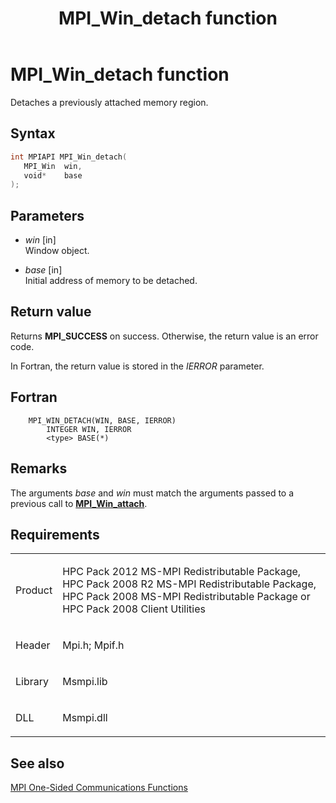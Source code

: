 ﻿---
title: MPI_Win_detach function
TOCTitle: MPI_Win_detach function
mtps_version: v=VS.85
f1_keywords:
- MPI_WIN_DETACH
- mpif/MPI_Win_detach
- mpi/MPI_WIN_DETACH
dev_langs:
- C++
- C
---

# MPI\_Win\_detach function

Detaches a previously attached memory region.

## Syntax

``` c++
int MPIAPI MPI_Win_detach(
   MPI_Win  win,
   void*    base
);
```

## Parameters

  - *win* \[in\]  
    Window object.

  - *base* \[in\]  
    Initial address of memory to be detached.

## Return value

Returns **MPI\_SUCCESS** on success. Otherwise, the return value is an error code.

In Fortran, the return value is stored in the *IERROR* parameter.

## Fortran

``` FORTRAN
    MPI_WIN_DETACH(WIN, BASE, IERROR)
        INTEGER WIN, IERROR
        <type> BASE(*)
```

## Remarks

The arguments *base* and *win* must match the arguments passed to a previous call to [**MPI\_Win\_attach**](mpi-win-attach-function.md).

## Requirements

<table>
<colgroup>
<col/>
<col/>
</colgroup>
<tbody>
<tr class="odd">
<td><p>Product</p></td>
<td><p>HPC Pack 2012 MS-MPI Redistributable Package, HPC Pack 2008 R2 MS-MPI Redistributable Package, HPC Pack 2008 MS-MPI Redistributable Package or HPC Pack 2008 Client Utilities</p></td>
</tr>
<tr class="even">
<td><p>Header</p></td>
<td>Mpi.h;
Mpif.h</td>
</tr>
<tr class="odd">
<td><p>Library</p></td>
<td>Msmpi.lib</td>
</tr>
<tr class="even">
<td><p>DLL</p></td>
<td>Msmpi.dll</td>
</tr>
</tbody>
</table>


## See also

[MPI One-Sided Communications Functions](mpi-one-sided-communications-functions.md)

